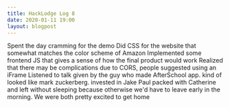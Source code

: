 ```yaml
---
title: HackLodge Log 8
date: 2020-01-11 19:00
layout: blogpost
---
```


Spent the day cramming for the demo
Did CSS for the website that somewhat matches the color scheme of Amazon
Implemented some frontend JS that gives a sense of how the final product would work
Realized that there may be complications due to CORS, people suggested using an iFrame
Listened to talk given by the guy who made AfterSchool app. kind of looked like mark zuckerberg. invested in Jake Paul
packed with Catherine and left without sleeping because otherwise we'd have to leave early in the morning. We were both pretty excited to get home